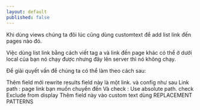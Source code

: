 ```yaml
---
layout: default
published: false
---
```


Khi dùng views chúng ta đôi lúc cũng dùng customtext để add list link đến pages nào đó.

Việc dùng list link bằng cách viết tag a và link đến page khác có thể ở dưới local của bạn nó chạy được nhưng đây lên server thì nó không chạy.

Để giải quyết vấn để chúng ta có thể làm theo cách sau:

Thêm field mới rewrite results field này là một link. và config như sau Link path : page link bạn muốn chuyển đến Và check : Use absolute path. check Exclude from display
Thêm field này vào custom text dùng REPLACEMENT PATTERNS
	